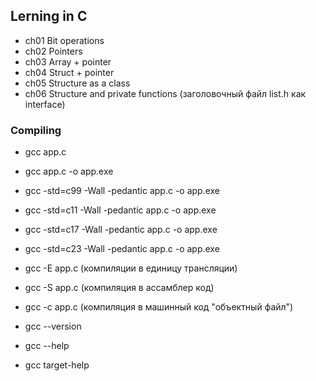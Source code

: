 
## Lerning in C

- ch01 Bit operations
- ch02 Pointers
- ch03 Array + pointer
- ch04 Struct + pointer
- ch05 Structure as a class
- ch06 Structure and private functions (заголовочный файл list.h как interface)


### Compiling

- gcc app.c
- gcc app.c -o app.exe


- gcc -std=c99 -Wall -pedantic app.c -o app.exe
- gcc -std=c11 -Wall -pedantic app.c -o app.exe
- gcc -std=c17 -Wall -pedantic app.c -o app.exe
- gcc -std=c23 -Wall -pedantic app.c -o app.exe

- gcc -E app.c (компиляции в единицу трансляции)
- gcc -S app.c (компиляция в асcамблер код)
- gcc -c app.c (компиляция в машинный код "объектный файл")

- gcc --version
- gcc --help
- gcc target-help

